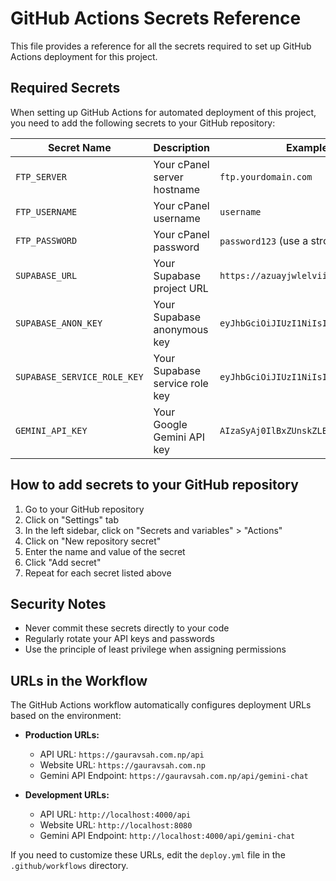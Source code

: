 # GitHub Actions Secrets Reference

This file provides a reference for all the secrets required to set up GitHub Actions deployment for this project.

## Required Secrets

When setting up GitHub Actions for automated deployment of this project, you need to add the following secrets to your GitHub repository:

| Secret Name | Description | Example Value |
|-------------|-------------|---------------|
| `FTP_SERVER` | Your cPanel server hostname | `ftp.yourdomain.com` |
| `FTP_USERNAME` | Your cPanel username | `username` |
| `FTP_PASSWORD` | Your cPanel password | `password123` (use a strong password!) |
| `SUPABASE_URL` | Your Supabase project URL | `https://azuayjwlelviircskqjk.supabase.co` |
| `SUPABASE_ANON_KEY` | Your Supabase anonymous key | `eyJhbGciOiJIUzI1NiIsInR5cCI6IkpXVCJ9...` |
| `SUPABASE_SERVICE_ROLE_KEY` | Your Supabase service role key | `eyJhbGciOiJIUzI1NiIsInR5cCI6IkpXVCJ9...` |
| `GEMINI_API_KEY` | Your Google Gemini API key | `AIzaSyAj0IlBxZUnskZLEvmzZUQQLObMRqGiJjE` |

## How to add secrets to your GitHub repository

1. Go to your GitHub repository
2. Click on "Settings" tab
3. In the left sidebar, click on "Secrets and variables" > "Actions"
4. Click on "New repository secret"
5. Enter the name and value of the secret
6. Click "Add secret"
7. Repeat for each secret listed above

## Security Notes

- Never commit these secrets directly to your code
- Regularly rotate your API keys and passwords
- Use the principle of least privilege when assigning permissions

## URLs in the Workflow

The GitHub Actions workflow automatically configures deployment URLs based on the environment:

- **Production URLs:**
  - API URL: `https://gauravsah.com.np/api`
  - Website URL: `https://gauravsah.com.np`
  - Gemini API Endpoint: `https://gauravsah.com.np/api/gemini-chat`

- **Development URLs:**
  - API URL: `http://localhost:4000/api`
  - Website URL: `http://localhost:8080`
  - Gemini API Endpoint: `http://localhost:4000/api/gemini-chat`

If you need to customize these URLs, edit the `deploy.yml` file in the `.github/workflows` directory.
